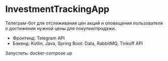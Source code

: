 # InvestmentTrackingApp
Телеграм-бот для отслеживания цен акций и оповещения пользователя о достижении нужной цены для покупки/продажи.
- Фронтенд: Telegram API
- Бэкенд: Kotlin, Java, Spring Boot: Data, RabbitMQ, Tinkoff API

Запустить: docker-compose up
